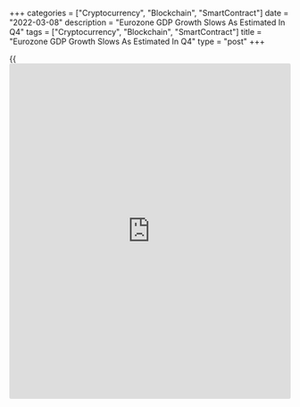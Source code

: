 +++
categories = ["Cryptocurrency", "Blockchain", "SmartContract"]
date = "2022-03-08"
description = "Eurozone GDP Growth Slows As Estimated In Q4"
tags = ["Cryptocurrency", "Blockchain", "SmartContract"]
title = "Eurozone GDP Growth Slows As Estimated In Q4"
type = "post"
+++

{{<iframe id="large-banner" src="https://www.bounty.group/#slide=19.0" width="100%" height="600" scrolling="no" style="border: 0px solid rgb(216, 221, 230); border-radius: 3px;">}}

The eurozone [economy][1] expanded at a slower pace in the fourth
quarter, as initially estimated, due to the fall in household spending,
revised data from Eurostat showed on Tuesday.

Gross domestic product grew 0.3 percent sequentially, following third
quarter's 2.3 percent expansion. The rate came in line with the
preliminary estimate published on February 15.

The expenditure-side breakdown showed that household spending decreased
0.6 percent, in contrast to the 4.5 percent increase a quarter ago.
Meanwhile, the growth in government spending rose to 0.5 percent from
0.3 percent.

Further, gross fixed capital formation rebounded 3.5 percent after
falling 0.9 percent in the third quarter. Exports and imports climbed
2.9 percent and 4.6 percent, respectively.

The economy expanded 4.6 percent annually in the fourth quarter, as
estimated, after rising 4.0 percent in the previous quarter.

Data showed that employment in the currency bloc increased at a slower
pace of 0.5 percent sequentially, as previously estimated, following a
1.0 percent rise in the third quarter.

Year-on-year, growth in employment came in at 2.2 percent versus 2.1
percent in the previous period.

For comments and feedback [contact](https://www.playgroundfx.com/contact/): editorial@rtt[news](https://www.letsplayfx.com/blog/forex-news-website/).com

[Economic News][1]

 **What parts of the world are seeing the best (and worst) economic
performances lately? Click[here][2] to check out our [Econ Scorecard][2]
and find out! See up-to-the-moment [ranking](https://www.playgroundfx.com/blog/crypto-exchange-ranking/)s for the best and worst
performers in [GDP][2], [unemployment rate][3], [inflation][4] and much
more.**

   1. www.rtt[news](https://www.letsplayfx.com/blog/forex-news-website/).com/Content/EconomicNews.aspx
   2. www.rtt[news](https://www.letsplayfx.com/blog/forex-news-website/).com/economic-scorecard/world-rank/GDP/highest-performance.aspx
   3. www.rtt[news](https://www.letsplayfx.com/blog/forex-news-website/).com/economic-scorecard/world-rank/unemployment-rate/lowest-performance.aspx
   4. www.rtt[news](https://www.letsplayfx.com/blog/forex-news-website/).com/economic-scorecard/world-rank/CPI/highest-performance.aspx